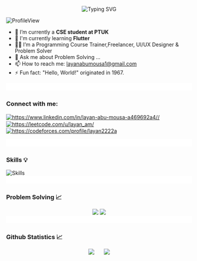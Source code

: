 
<p align="center">
  <img src="https://readme-typing-svg.demolab.com?font=Kalam&weight=700&pause=1000&color=FF0099&center=true&width=500&lines=Hi+Guyys...;I'm+Layan+AbuMousa+✨;A+Passionate+Computer+Systems+Engineering+Student;" alt="Typing SVG" />

![ProfileView](https://komarev.com/ghpvc/?username=Layan-Abumousa&label=Profile%20views&color=blueviolet)


- 🔭 I’m currently a **CSE student at PTUK**
- 🌱 I'm currently learning **Flutter**
- 👩‍💻 I’m  a Programming Course Trainer,Freelancer, UI/UX Designer & Problem Solver 
- 💬 Ask me about Problem Solving ...
- 📫 How to reach me: layanabumousa1@gmail.com 
- ⚡ Fun fact: "Hello, World!" originated in 1967.

</h2> <img src="l.gif" width="1100px" height="20px">


<h3 align="left">Connect with me:</h3>
<p align="left">
<a href="https://www.linkedin.com/in/layan-abu-mousa-a469692a4//" target="blank"><img align="center" src="https://raw.githubusercontent.com/rahuldkjain/github-profile-readme-generator/master/src/images/icons/Social/linked-in-alt.svg" alt="https://www.linkedin.com/in/layan-abu-mousa-a469692a4//" height="30" width="40" /></a>
<a href="https://leetcode.com/u/layan_am/ "target="blank"><img align="center" src="https://raw.githubusercontent.com/rahuldkjain/github-profile-readme-generator/master/src/images/icons/Social/leet-code.svg" alt="https://leetcode.com/u/layan_am/" height="30" width="40" /></a>
    <a href="https://codeforces.com/profile/layan2222a" target="blank"><img align="center" src="https://raw.githubusercontent.com/rahuldkjain/github-profile-readme-generator/master/src/images/icons/Social/codeforces.svg" alt="https://codeforces.com/profile/layan2222a" height="30" width="40" /></a>
  
<img src="l.gif" width="1100px" height="20px"></a>

<h3 align="left">Skills 💡</h3>


![Skills](https://skillicons.dev/icons?i=c,cpp,cs,java,git,github,xd,vscode,visualstudio,dart,figma,flutter,powershell,stackoverflow,unity	)</a>
<img src="l.gif" width="1100px" height="20px"></a>

<h3>Problem Solving 📈</h3>
<div align="center">
<img src="https://raw.githubusercontent.com/Layan.AbuMousa/cf-stats/main/output/light_card.svg#gh-dark-mode-only" />
  <img height=200 src="https://leetcode.card.workers.dev/layan_am?theme=nord&font=baloo&extension=activity&border_color=#000" />
</div>
<img src="l.gif" width="1100px" height="20px"></a>

<h3>Github Statistics 📈</h3>
    <div align="center">
      <img height=155.7 src="https://github-readme-stats.vercel.app/api/top-langs?username=Layan-Abumousa&layout=compact&theme=radical&hide_border=true" />
        &ensp;
<!--       <img width=545 src="https://github-profile-summary-cards.vercel.app/api/cards/profile-details?username=Layan-Abumousa&theme=radical&hide_border=true" />
      <img height=171 src="https://github-readme-stats.vercel.app/api?username=Layan-Abumousa&theme=radical&hide_border=true" /> -->
        &ensp;
      <img height=171 src="https://github-readme-streak-stats.herokuapp.com/?user=Layan-Abumousa&theme=radical&hide_border=true" />
    </div>



